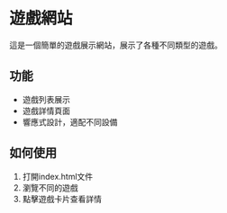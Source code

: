 # 遊戲網站

這是一個簡單的遊戲展示網站，展示了各種不同類型的遊戲。

## 功能
- 遊戲列表展示
- 遊戲詳情頁面
- 響應式設計，適配不同設備

## 如何使用
1. 打開index.html文件
2. 瀏覽不同的遊戲
3. 點擊遊戲卡片查看詳情 